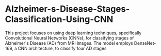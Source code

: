 # Alzheimer-s-Disease-Stages-Classification-Using-CNN
This project focuses on using deep learning techniques, specifically Convolutional Neural Networks (CNNs), for classifying stages of Alzheimer's Disease (AD) from MRI images. The model employs DenseNet-169, a CNN architecture, to classify four AD stages
